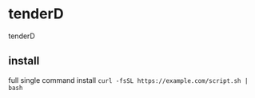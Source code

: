 # tenderD
tenderD


## install
full single command install
`curl -fsSL https://example.com/script.sh | bash`
